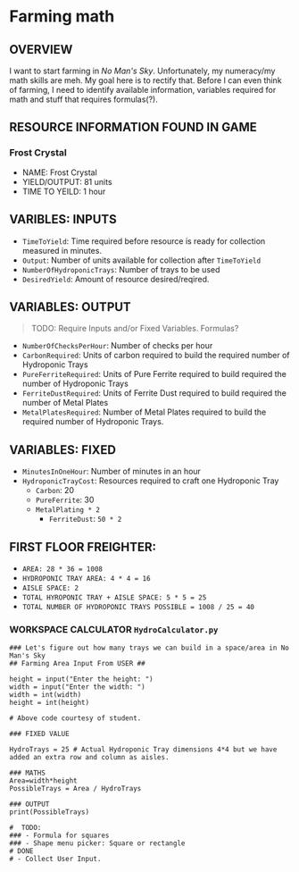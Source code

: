 # Farming math

## OVERVIEW

I want to start farming in _No Man's Sky_. Unfortunately, my numeracy/my math skills are meh. My goal here is to rectify that. Before I can even think of farming, I need to identify available information, variables required for math and stuff that requires formulas(?).

## RESOURCE INFORMATION FOUND IN GAME

### Frost Crystal

- NAME: Frost Crystal
- YIELD/OUTPUT: 81 units
- TIME TO YEILD: 1 hour

## VARIBLES: INPUTS

- `TimeToYield`: Time required before resource is ready for collection measured in minutes.
- `Output`: Number of units available for collection after `TimeToYield`
- `NumberOfHydroponicTrays`: Number of trays to be used
- `DesiredYield`: Amount of resource desired/reqired.

## VARIABLES: OUTPUT

> TODO: Require Inputs and/or Fixed Variables. Formulas?

- `NumberOfChecksPerHour`: Number of checks per hour
- `CarbonRequired`: Units of carbon required to build the required number of Hydroponic Trays
- `PureFerriteRequired`: Units of Pure Ferrite required to build required the number of Hydroponic Trays
- `FerriteDustRequired`: Units of Ferrite Dust required to build required the number of Metal Plates
- `MetalPlatesRequired`: Number of Metal Plates required to build the required number of Hydroponic Trays.

## VARIABLES: FIXED

- `MinutesInOneHour`: Number of minutes in an hour
- `HydroponicTrayCost`: Resources required to craft one Hydroponic Tray
  - `Carbon`: 20
  - `PureFerrite`: 30
  - `MetalPlating * 2`
    - `FerriteDust`: `50 * 2`
    
## FIRST FLOOR FREIGHTER:
- `AREA: 28 * 36 = 1008`
- `HYDROPONIC TRAY AREA: 4 * 4 = 16`
- `AISLE SPACE: 2`
- `TOTAL HYROPONIC TRAY + AISLE SPACE: 5 * 5 = 25`
- `TOTAL NUMBER OF HYDROPONIC TRAYS POSSIBLE = 1008 / 25 = 40`

### WORKSPACE CALCULATOR `HydroCalculator.py`

```
### Let's figure out how many trays we can build in a space/area in No Man's Sky
## Farming Area Input From USER ##

height = input("Enter the height: ")
width = input("Enter the width: ")
width = int(width)
height = int(height)

# Above code courtesy of student.

### FIXED VALUE

HydroTrays = 25 # Actual Hydroponic Tray dimensions 4*4 but we have added an extra row and column as aisles.

### MATHS
Area=width*height
PossibleTrays = Area / HydroTrays

### OUTPUT
print(PossibleTrays)

#  TODO:
### - Formula for squares
### - Shape menu picker: Square or rectangle 
# DONE
# - Collect User Input.
```
